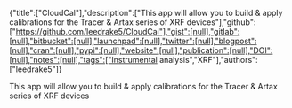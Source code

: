 {"title":["CloudCal"],"description":["This app will allow you to build & apply calibrations for the Tracer & Artax series of XRF devices"],"github":["https://github.com/leedrake5/CloudCal"],"gist":[null],"gitlab":[null],"bitbucket":[null],"launchpad":[null],"twitter":[null],"blogpost":[null],"cran":[null],"pypi":[null],"website":[null],"publication":[null],"DOI":[null],"notes":[null],"tags":["Instrumental analysis","XRF"],"authors":["leedrake5"]}

This app will allow you to build & apply calibrations for the Tracer & Artax series of XRF devices